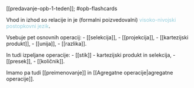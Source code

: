 [[predavanje-opb-1-teden]]; #opb-flashcards 

Vhod in izhod so relacije in je (formalni poizvedovalni) <font color="#92cddc">visoko-nivojski postopkovni jezik</font>.

Vsebuje pet osnovnih operacij:
	- [[selekcija]],
	- [[projekcija]],
	- [[kartezijski produkt]],
	- [[unija]],
	- [[razlika]].
	

In tudi izpeljane operacije:
	- [[stik]] - kartezijski produkt in selekcija,
	- [[presek]],
	- [[količnik]].

Imamo pa tudi [[preimenovanje]] in [[Agregatne operacije|agregatne operacije]].